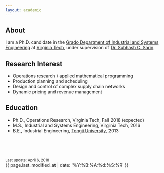 ```yaml
---
layout: academic
---
```


## About

I am a Ph.D. candidate in the [Grado Department of Industrial and Systems Engineering](http://www.ise.vt.edu/) at [Virginia Tech](http://www.vt.edu/), under supervision of [Dr. Subhash C. Sarin](http://www.ise.vt.edu/People/Faculty/Bios/Sarin_bio.html).  

## Research Interest

* Operations research / applied mathematical programming 
* Production planning and scheduling
* Design and control of complex supply chain networks
* Dynamic pricing and revenue management

## Education

* Ph.D., Operations Research, Virginia Tech, Fall 2018 (expected)
* M.S., Industrial and Systems Engineering, Virginia Tech, 2016
* B.E., Industrial Engineering, [Tongji University](http://www.tongji.edu.cn/), 2013





<br><br><br>

<sub>Last update: April 6, 2018</sub>
<br>
{{ page.last_modified_at | date: '%Y:%B:%A:%d:%S:%R' }}
<br><br>


